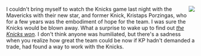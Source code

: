 <img src="http://scripting.com/images/2019/11/09/porzingas.png" border="0" align="right">I couldn't bring myself to watch the Knicks game last night with the Mavericks with their new star, and former Knick, Kristaps Porzingas, who for a few years was the embodiment of hope for the team. I was sure the Knicks would be blown away. What a surprise to wake up to find out <i><a href="https://nypost.com/2019/11/09/ntilikina-gem-in-win-over-porzingis-could-be-knicks-turning-point/">the Knicks won</a>. </i>I don't think anyone was humiliated, but there's a sadness when you realize how great the team could be now if KP hadn't demanded a trade, had found a way to work with the Knicks. 
